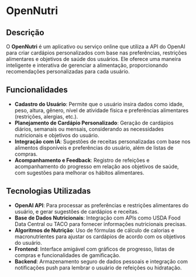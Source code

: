 # OpenNutri

## Descrição
O **OpenNutri** é um aplicativo ou serviço online que utiliza a API do OpenAI para criar cardápios personalizados com base nas preferências, restrições alimentares e objetivos de saúde dos usuários. Ele oferece uma maneira inteligente e interativa de gerenciar a alimentação, proporcionando recomendações personalizadas para cada usuário.

## Funcionalidades
- **Cadastro do Usuário**: Permite que o usuário insira dados como idade, peso, altura, gênero, nível de atividade física e preferências alimentares (restrições, alergias, etc.).
- **Planejamento de Cardápio Personalizado**: Geração de cardápios diários, semanais ou mensais, considerando as necessidades nutricionais e objetivos do usuário.
- **Integração com IA**: Sugestões de receitas personalizadas com base nos alimentos disponíveis e preferências do usuário, além de listas de compras.
- **Acompanhamento e Feedback**: Registro de refeições e acompanhamento do progresso em relação aos objetivos de saúde, com sugestões para melhorar os hábitos alimentares.

## Tecnologias Utilizadas
- **OpenAI API**: Para processar as preferências e restrições alimentares do usuário, e gerar sugestões de cardápios e receitas.
- **Base de Dados Nutricionais**: Integração com APIs como USDA Food Data Central ou TACO para fornecer informações nutricionais precisas.
- **Algoritmos de Nutrição**: Uso de fórmulas de cálculo de calorias e macronutrientes para ajustar os cardápios de acordo com os objetivos do usuário.
- **Frontend**: Interface amigável com gráficos de progresso, listas de compras e funcionalidades de gamificação.
- **Backend**: Armazenamento seguro de dados pessoais e integração com notificações push para lembrar o usuário de refeições ou hidratação.





